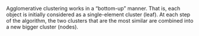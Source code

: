 Agglomerative clustering works in a “bottom-up” manner. That is, each object is initially considered as a single-element cluster (leaf).
At each step of the algorithm, the two clusters that are the most similar are combined into a new bigger cluster (nodes). 
